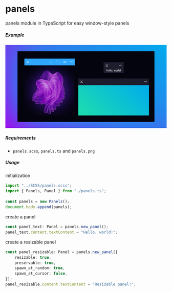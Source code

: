 # panels

panels module in TypeScript for easy window-style panels

##### Example

![Example](example.png)

##### Requirements

- `panels.scss`, `panels.ts` and `panels.png`

##### Usage

initialization

```typescript
import "../SCSS/panels.scss";
import { Panels, Panel } from "./panels.ts";

const panels = new Panels();
document.body.append(panels);
```

create a panel

```typescript
const panel_text: Panel = panels.new_panel();
panel_text.content.textContent = "Hello, world!";
```

create a resizable panel

```typescript
const panel_resizable: Panel = panels.new_panel({
	resizable: true,
	preservable: true,
	spawn_at_random: true,
	spawn_at_cursor: false,
});
panel_resizable.content.textContent = "Resizable panel!";
```
